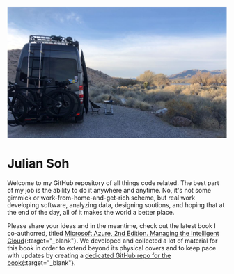 ![image](docs/pics/Ollie.JPG)
# Julian Soh
Welcome to my GitHub repository of all things code related. The best part of my job is the ability to do it anywhere and anytime. No, it's not some gimmick or work-from-home-and-get-rich scheme, but real work developing software, analyzing data, designing soutions, and hoping that at the end of the day, all of it makes the world a better place. 

Please share your ideas and in the meantime, check out the latest book I co-authorred, titled [Microsoft Azure, 2nd Edition. Managing the Intelligent Cloud](https://www.apress.com/us/book/9781484259573){:target="_blank"}. We developed and collected a lot of material for this book in order to extend beyond its physical covers and to keep pace with updates by creating a [dedicated GitHub repo for the book](https://harris-soh-copeland-puca.github.io){:target="_blank"}.
